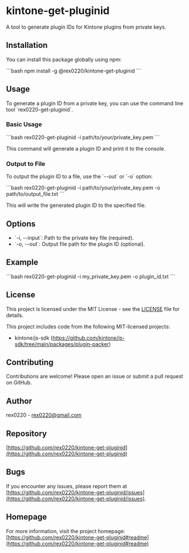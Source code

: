 
# kintone-get-pluginid

A tool to generate plugin IDs for Kintone plugins from private keys.

## Installation

You can install this package globally using npm:

\`\`\`bash
npm install -g @rex0220/kintone-get-pluginid
\`\`\`

## Usage

To generate a plugin ID from a private key, you can use the command line tool \`rex0220-get-pluginid\`. 

### Basic Usage

\`\`\`bash
rex0220-get-pluginid -i path/to/your/private_key.pem
\`\`\`

This command will generate a plugin ID and print it to the console.

### Output to File

To output the plugin ID to a file, use the \`--out\` or \`-o\` option:

\`\`\`bash
rex0220-get-pluginid -i path/to/your/private_key.pem -o path/to/output_file.txt
\`\`\`

This will write the generated plugin ID to the specified file.

## Options

- \`-i, --input\`: Path to the private key file (required).
- \`-o, --out\`: Output file path for the plugin ID (optional).

## Example

\`\`\`bash
rex0220-get-pluginid -i my_private_key.pem -o plugin_id.txt
\`\`\`

## License

This project is licensed under the MIT License - see the [LICENSE](LICENSE) file for details.

This project includes code from the following MIT-licensed projects:

- kintone/js-sdk (https://github.com/kintone/js-sdk/tree/main/packages/plugin-packer)

## Contributing

Contributions are welcome! Please open an issue or submit a pull request on GitHub.

## Author

rex0220 - [rex0220@gmail.com](mailto:rex0220@gmail.com)

## Repository

[https://github.com/rex0220/kintone-get-pluginid](https://github.com/rex0220/kintone-get-pluginid)

## Bugs

If you encounter any issues, please report them at [https://github.com/rex0220/kintone-get-pluginid/issues](https://github.com/rex0220/kintone-get-pluginid/issues).

## Homepage

For more information, visit the project homepage: [https://github.com/rex0220/kintone-get-pluginid#readme](https://github.com/rex0220/kintone-get-pluginid#readme)
